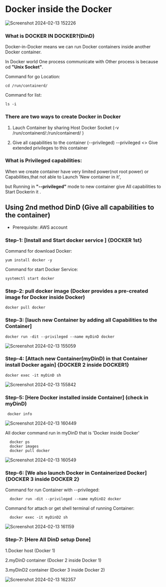 # Docker inside the Docker

![Screenshot 2024-02-13 152226](https://github.com/Pratikshinde55/Docker-in-Docker/assets/145910708/ec612dc0-eeb1-4933-bf73-cb839fab7d49)

### What is DOCKER IN DOCKER?(DinD)
 
Docker-in-Docker means we can run Docker containers inside another Docker container.

In Docker world One process communicate with Other process is because od **"Unix Socket"**.

Command for go Location:

    cd /run/containerd/
    
Command for list:    
     
    ls -i
    
### There are two ways to create Docker in Docker     
 1. Lauch Container by sharing Host Docker Socket
           (-v /run/containerd/:/run/containerd/ )
        
         
 2. Give all capabilities to the container (--privileged)
                 --privileged  <> Give extended privileges to this container

### What is Privileged capabilities:
When we create container have very limited power(not root power) or Capabilities,that not able to Launch 'New container in it',
  
but Running in **"--privileged"** mode to new container give All capabilities to Start Dockerin it .


## Using 2nd method DinD (Give all capabilities to the container)
           
- Prerequisite: AWS account
 
### Step-1: [Install and Start docker service ]  {DOCKER 1st}
Command for download Docker:

    yum install docker -y

Command for start Docker Service:

    systemctl start docker

### Step-2: pull docker image (Docker provides a pre-created image for Docker inside Docker)
       
    docker pull docker

### Step-3: [lauch new Container by adding all Capabilities to the Container]
       
    docker run -dit --privileged --name myDinD docker
        
![Screenshot 2024-02-13 155059](https://github.com/Pratikshinde55/Docker-in-Docker/assets/145910708/f3fd7600-aa03-4830-8380-dc48c2c91dfc)

### Step-4: [Attach new Container(myDinD) in that Container install Docker again] {DOCKER 2 inside DOCKER1}
    
    docker exec -it myDinD sh

![Screenshot 2024-02-13 155842](https://github.com/Pratikshinde55/Docker-in-Docker/assets/145910708/6a0d7150-cb53-47a2-974a-5189da2b77e2)

### Step-5: [Here Docker installed inside Container] (check in myDinD)
       
     docker info

![Screenshot 2024-02-13 160449](https://github.com/Pratikshinde55/Docker-in-Docker/assets/145910708/6df91207-4833-4ad1-9e08-32f5c895616d)

All docker command run in myDinD that is 'Docker inside Docker'
     
      docker ps
      docker images
      docker pull docker

![Screenshot 2024-02-13 160549](https://github.com/Pratikshinde55/Docker-in-Docker/assets/145910708/de5d86f7-d97a-4682-b0a3-012eedacb2b2)

### Step-6: [We also launch Docker in Containerized Docker] {DOCKER 3 inside DOCKER 2}
Command for run Container with --privileged:

      docker run -dit --privileged --name myDinD2 docker

Command for attach or get shell terminal of running Container:

      docker exec -it myDinD2 sh

![Screenshot 2024-02-13 161159](https://github.com/Pratikshinde55/Docker-in-Docker/assets/145910708/03ded95f-78d3-4178-a174-2146ab465d75)

### Step-7: [Here All DinD setup Done]
1.Docker host  (Docker 1)

2.myDinD container (Docker 2 inside Docker 1)

3.myDinD2 container (Docker 3 inside Docker 2)

![Screenshot 2024-02-13 162357](https://github.com/Pratikshinde55/Docker-in-Docker/assets/145910708/c0dfea90-e5a4-4bf7-aae4-a974d1a839e1)

